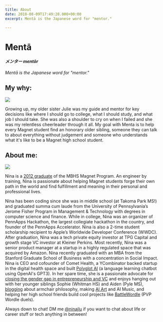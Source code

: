 ```yaml
---
title: About
date: 2018-08-09T17:49:28.000+00:00
excerpt: Mentā is the Japanese word for "mentor."

---
```

# Mentā

#### _メンター mentôr_

_Mentā is the Japanese word for "mentor."_

## My why:

![](/upload/julienina.png)

Growing up, my older sister Julie was my guide and mentor for key decisions like where I should go to college, what I should study, and what job I should take. She was also a shoulder to cry on when I failed and she was my relentless cheerleader through it all. My goal with Menta is to help every Magnet student find an honorary older sibling, someone they can talk to about everything without judgement and someone who understands what it's like to be a Magnet high school student.

## About me:

![](/upload/nina.jpg)

Nina is a [2012 graduate](https://www.mbhsmagnet.org/news/summer22/lu) of the MBHS Magnet Program.  An engineer by training, Nina is passionate about helping Magnet students forge their own path in the world and find fulfillment and meaning in their personal and professional lives.

Nina has been coding since she was in middle school (at Takoma Park MS!) and graduated summa cum laude from the University of Pennsylvania’s Jerome Fisher Program in Management & Technology with degrees in computer science and finance. While in college, Nina was an organizer of PennApps Hackathon, the largest collegiate hackathon in the country, and founder of the PennApps Accelerator. Nina is also a 2-time student scholarship recipient to Apple’s Worldwide Developer Conference (WWDC). After graduation, Nina was a tech private equity investor at TPG Capital and growth stage VC investor at Kleiner Perkins. Most recently, Nina was a senior product manager at a startup in a highly regulated space that was acquired by Amazon. Nina recently graduated with an MBA from the Stanford Graduate School of Business with a concentration in Social Impact. Nina is CEO and cofounder of Comet Health, a YCombinator backed startup in the digital health space and built [Polyglot AI]() (a language learning chatbot using OpenAI's GPT3). In her spare time, she is a passionate advocate for [closing the gender gap in entrepreneurship and VC](https://www.youtube.com/watch?v=hxgLOZkS5W0) and enjoys hanging out with her younger siblings Sophie (Whitman HS) and Aiden (Pyle MS), [blogging](https://medium.com/@ninajlu) about armchair philosophy, making [AI Art](https://ninaai.com/) and AI Music, and helping her high school friends build cool projects like [BattleWordle](http://battlewordle.com/) (PVP Wordle duels).

Always down to chat! DM me [@ninajlu](https://twitter.com/ninajlu) if you want to chat about life or career stuff or tech anything in between!